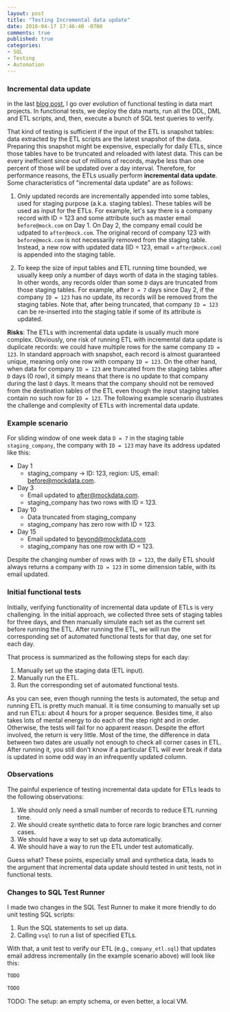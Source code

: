 ```yaml
---
layout: post
title: "Testing Incremental data update"
date: 2016-04-17 17:46:40 -0700
comments: true
published: true
categories: 
- SQL
- Testing
- Automation
---
```


### Incremental data update

in the last [blog post](/blog/2016/03/16/sql-unit-functional-tests/), I go over evolution of functional testing in data mart projects.
In functional tests, we deploy the data marts, run all the DDL, DML and ETL scripts, and, then, execute a bunch of SQL test queries to verify.

That kind of testing is sufficient if the input of the ETL is snapshot tables: data extracted by the ETL scripts are the latest snapshot of the data.
Preparing this snapshot might be expensive, especially for daily ETLs, since those tables have to be truncated and reloaded with latest data.
This can be every inefficient since out of millions of records, maybe less than one percent of those will be updated over a day interval.
Therefore, for performance reasons, the ETLs usually perform **incremental data update**. 
Some characteristics of "incremental data update" are as follows:

1) Only updated records are incrementally appended into some tables, used for staging purpose (a.k.a. staging tables). 
These tables will be used as input for the ETLs.
For example, let's say there is a company record with ID = 123 and some attribute such as master email `before@mock.com` on Day 1.
On Day 2, the company email could be udpated to `after@mock.com`. 
The original record of company 123 with `before@mock.com` is not necessarily removed from the staging table.
Instead, a new row with updated data (ID = 123, email = `after@mock.com`) is appended into the staging table.

2) To keep the size of input tables and ETL running time bounded, we usually keep only a number of days worth of data in the staging tables.
In other words, any records older than some `D` days are truncated from those staging tables.
For example, after `D = 7` days since Day 2, if the company `ID = 123` has no update, its records will be removed from the staging tables.
Note that, after being truncated, that company `ID = 123` can be re-inserted into the staging table if some of its attribute is updated. 

**Risks**: The ETLs with incremental data update is usually much more complex.
Obviously, one risk of running ETL with incremental data update is duplicate records: we could have multiple rows for the same company `ID = 123`. 
In standard approach with snapshot, each record is almost guaranteed unique, meaning only one row with company `ID = 123`.
On the other hand, when data for company `ID = 123` are truncated from the staging tables after `D` days (0 row), it simply means that there is no update to that company during the last `D` days.
It means that the company should not be removed from the destination tables of the ETL even though the input staging tables contain no such row for `ID = 123`.
The following example scenario illustrates the challenge and complexity of ETLs with incremental data update.

### Example scenario

For sliding window of one week data `D = 7` in the staging table `staging_company`, the company with `ID = 123` may have its address updated like this:

* Day 1
  * staging_company -> ID: 123, region: US, email: before@mockdata.com.
* Day 3
  * Email updated to after@mockdata.com.
  * staging_company has two rows with ID = 123.
* Day 10
  * Data truncated from staging_company
  * staging_company has zero row with ID = 123.
* Day 15
  * Email updated to beyond@mockdata.com
  * staging_company has one row with ID = 123.

Despite the changing number of rows with `ID = 123`, the daily ETL should always returns a company with `ID = 123` in some dimension table, with its email updated.

### Initial functional tests

Initially, verifying functionality of incremental data update of ETLs is very challenging.
In the initial approach, we collected three sets of staging tables for three days, and then manually simulate each set as the current set before running the ETL.
After running the ETL, we will run the corresponding set of automated functional tests for that day, one set for each day.

That process is summarized as the following steps for each day:

1. Manually set up the staging data (ETL input).
1. Manually run the ETL.
1. Run the corresponding set of automated functional tests.

As you can see, even though running the tests is automated, the setup and running ETL is pretty much manual.
It is time consuming to manually set up and run ETLs: about 4 hours for a proper sequence.
Besides time, it also takes lots of mental energy to do each of the step right and in order.
Otherwise, the tests will fail for no apparent reason.
Despite the effort involved, the return is very little.
Most of the time, the difference in data between two dates are usually not enough to check all corner cases in ETL.
After running it, you still don't know if a particular ETL will ever break if data is updated in some odd way in an infrequently updated column.

### Observations

The painful experience of testing incremental data update for ETLs leads to the following observations:

1. We should only need a small number of records to reduce ETL running time.
1. We should create synthetic data to force rare logic branches and corner cases.
1. We should have a way to set up data automatically.
1. We should have a way to run the ETL under test automatically.

Guess what? These points, especially small and synthetica data, leads to the argument that incremental data update should tested in unit tests, not in functional tests.

### Changes to SQL Test Runner

I made two changes in the SQL Test Runner to make it more friendly to do unit testing SQL scripts:

1. Run the SQL statements to set up data.
1. Calling `vsql` to run a list of specified ETLs.

With that, a unit test to verify our ETL (e.g., `company_etl.sql`) that updates email address incrementally (in the example scenario above) will look like this:

``` java Calling unit test script
TODO
```

``` sql Unit test for the example scenario
TODO
```

TODO: The setup: an empty schema, or even better, a local VM.
